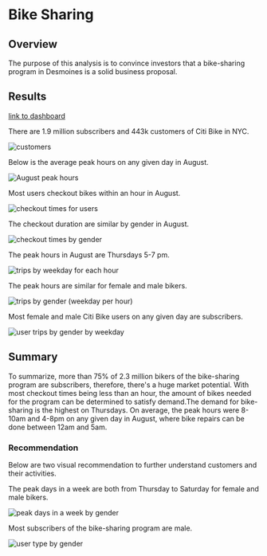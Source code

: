 # Bike Sharing

## Overview
The purpose of this analysis is to convince investors that a bike-sharing program in Desmoines is a solid business proposal.

## Results
[link to dashboard](https://public.tableau.com/app/profile/jeffrey.au7418/viz/BikeSharing_16224258313750/Customers)

There are 1.9 million subscribers and 443k customers of Citi Bike in NYC.

![customers](Resources/customers.PNG)

Below is the average peak hours on any given day in August.

![August peak hours](Resources/august_peak_hours.PNG)

Most users checkout bikes within an hour in August.

![checkout times for users](Resources/checkout_time_for_users.PNG)

The checkout duration are similar by gender in August.

![checkout times by gender](Resources/checkout_time_by_gender.PNG)

The peak hours in August are Thursdays 5-7 pm.

![trips by weekday for each hour](Resources/trips_by_weekday_per_hour.PNG)

The peak hours are similar for female and male bikers.

![trips by gender (weekday per hour)](Resources/trips_by_gender_weekday_per_hour.PNG)

Most female and male Citi Bike users on any given day are subscribers.

![user trips by gender by weekday](Resources/user_trips_by_gender_by_weekday.PNG)

## Summary
To summarize, more than 75% of 2.3 million bikers of the bike-sharing program are subscribers, therefore, there's a huge market potential. With most checkout times being less than an hour, the amount of bikes needed for the program can be determined to satisfy demand.The demand for bike-sharing is the highest on Thursdays. On average, the peak hours were 8-10am and 4-8pm on any given day in August, where bike repairs can be done between 12am and 5am.

### Recommendation
Below are two visual recommendation to further understand customers and their activities.

The peak days in a week are both from Thursday to Saturday for female and male bikers.

![peak days in a week by gender](Resources/peak_day_in_a_week_by_gender_(recommend_1).PNG)

Most subscribers of the bike-sharing program are male.

![user type by gender](Resources/user_type_by_gender_(recommend_2).PNG)